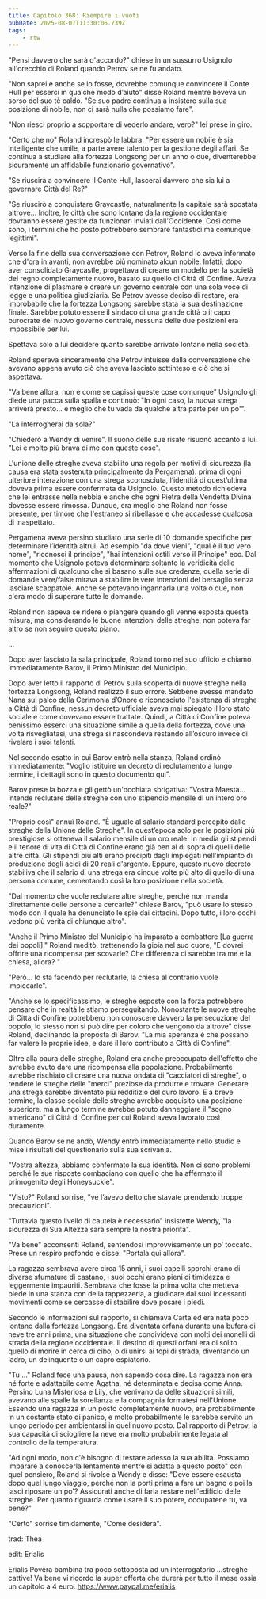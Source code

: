 ```yaml
---
title: Capitolo 368: Riempire i vuoti
pubDate: 2025-08-07T11:30:06.739Z
tags:
    - rtw
---
```











"Pensi davvero che sarà d'accordo?" chiese in un sussurro Usignolo all'orecchio di Roland quando Petrov se ne fu andato.


"Non saprei e anche se lo fosse, dovrebbe comunque convincere il Conte Hull per esserci in qualche modo d’aiuto" disse Roland mentre beveva un sorso del suo tè caldo. "Se suo padre continua a insistere sulla sua posizione di nobile, non ci sarà nulla che possiamo fare".


"Non riesci proprio a sopportare di vederlo andare, vero?" lei prese in giro.


"Certo che no" Roland increspò le labbra. "Per essere un nobile è sia intelligente che umile, a parte avere talento per la gestione degli affari. Se continua a studiare alla fortezza Longsong per un anno o due, diventerebbe sicuramente un affidabile funzionario governativo".


"Se riuscirà a convincere il Conte Hull, lascerai davvero che sia lui a governare Città del Re?"


"Se riuscirò a conquistare Graycastle, naturalmente la capitale sarà spostata altrove... Inoltre, le città che sono lontane dalla regione occidentale dovranno essere gestite da funzionari inviati dall'Occidente. Così come sono, i termini che ho posto potrebbero sembrare fantastici ma comunque legittimi".


Verso la fine della sua conversazione con Petrov, Roland lo aveva informato che d'ora in avanti, non avrebbe più nominato alcun nobile. Infatti, dopo aver consolidato Graycastle, progettava di creare un modello per la società del regno completamente nuovo, basato su quello di Città di Confine. Aveva intenzione di plasmare e creare un governo centrale con una sola voce di legge e una politica giudiziaria. Se Petrov avesse deciso di restare, era improbabile che la fortezza Longsong sarebbe stata la sua destinazione finale. Sarebbe potuto essere il sindaco di una grande città o il capo burocrate del nuovo governo centrale, nessuna delle due posizioni era impossibile per lui.


Spettava solo a lui decidere quanto sarebbe arrivato lontano nella società.


Roland sperava sinceramente che Petrov intuisse dalla conversazione che avevano appena avuto ciò che aveva lasciato sottinteso e ciò che si aspettava.


"Va bene allora, non è come se capissi queste cose comunque" Usignolo gli diede una pacca sulla spalla e continuò: "In ogni caso, la nuova strega arriverà presto… è meglio che tu vada da qualche altra parte per un po'".


"La interrogherai da sola?"


"Chiederò a Wendy di venire". Il suono delle sue risate risuonò accanto a lui. "Lei è molto più brava di me con queste cose".


L'unione delle streghe aveva stabilito una regola per motivi di sicurezza (la causa era stata sostenuta principalmente da Pergamena): prima di ogni ulteriore interazione con una strega sconosciuta, l’identità di quest’ultima doveva prima essere confermata da Usignolo. Questo metodo richiedeva che lei entrasse nella nebbia e anche che ogni Pietra della Vendetta Divina dovesse essere rimossa. Dunque, era meglio che Roland non fosse presente, per timore che l'estraneo si ribellasse e che accadesse qualcosa di inaspettato.


Pergamena aveva persino studiato una serie di 10 domande specifiche per determinare l’identità altrui. Ad esempio "da dove vieni", "qual è il tuo vero nome", "riconosci il principe", "hai intenzioni ostili verso il Principe" ecc. Dal momento che Usignolo poteva determinare soltanto la veridicità delle affermazioni di qualcuno che si basano sulle sue credenze, quella serie di domande vere/false mirava a stabilire le vere intenzioni del bersaglio senza lasciare scappatoie. Anche se potevano ingannarla una volta o due, non c'era modo di superare tutte le domande.


Roland non sapeva se ridere o piangere quando gli venne esposta questa misura, ma considerando le buone intenzioni delle streghe, non poteva far altro se non seguire questo piano.


...


Dopo aver lasciato la sala principale, Roland tornò nel suo ufficio e chiamò immediatamente Barov, il Primo Ministro del Municipio.


Dopo aver letto il rapporto di Petrov sulla scoperta di nuove streghe nella fortezza Longsong, Roland realizzò il suo errore. Sebbene avesse mandato Nana sul palco della Cerimonia d’Onore e riconosciuto l'esistenza di streghe a Città di Confine, nessun decreto ufficiale aveva mai spiegato il loro stato sociale e come dovevano essere trattate. Quindi, a Città di Confine poteva benissimo esserci una situazione simile a quella della fortezza, dove una volta risvegliatasi, una strega si nascondeva restando all’oscuro invece di rivelare i suoi talenti.


Nel secondo esatto in cui Barov entrò nella stanza, Roland ordinò immediatamente: "Voglio istituire un decreto di reclutamento a lungo termine, i dettagli sono in questo documento qui".


Barov prese la bozza e gli gettò un'occhiata sbrigativa: "Vostra Maestà... intende reclutare delle streghe con uno stipendio mensile di un intero oro reale?"


"Proprio così" annuì Roland. "È uguale al salario standard percepito dalle streghe della Unione delle Streghe". In quest’epoca solo per le posizioni più prestigiose si otteneva il salario mensile di un oro reale. In media gli stipendi e il tenore di vita di Città di Confine erano già ben al di sopra di quelli delle altre città. Gli stipendi più alti erano precipiti dagli impiegati nell'impianto di produzione degli acidi di 20 reali d'argento. Eppure, questo nuovo decreto stabiliva che il salario di una strega era cinque volte più alto di quello di una persona comune, cementando così la loro posizione nella società.


"Dal momento che vuole reclutare altre streghe, perché non manda direttamente delle persone a cercarle?" chiese Barov, "può usare lo stesso modo con il quale ha denunciato le spie dai cittadini. Dopo tutto, i loro occhi vedono più verità di chiunque altro".


"Anche il Primo Ministro del Municipio ha imparato a combattere [La guerra dei popoli]." Roland meditò, trattenendo la gioia nel suo cuore, "E dovrei offrire una ricompensa per scovarle? Che differenza ci sarebbe tra me e la chiesa, allora? "


"Però... lo sta facendo per reclutarle, la chiesa al contrario vuole impiccarle".


"Anche se lo specificassimo, le streghe esposte con la forza potrebbero pensare che in realtà le stiamo perseguitando. Nonostante le nuove streghe di Città di Confine potrebbero non conoscere davvero la persecuzione del popolo, lo stesso non si può dire per coloro che vengono da altrove" disse Roland, declinando la proposta di Barov. "La mia speranza è che possano far valere le proprie idee, e dare il loro contributo a Città di Confine".


Oltre alla paura delle streghe, Roland era anche preoccupato dell'effetto che avrebbe avuto dare una ricompensa alla popolazione. Probabilmente avrebbe rischiato di creare una nuova ondata di "cacciatori di streghe", o rendere le streghe delle "merci" preziose da produrre e trovare. Generare una strega sarebbe diventato più redditizio del duro lavoro. E a breve termine, la classe sociale delle streghe avrebbe acquisito una posizione superiore, ma a lungo termine avrebbe potuto danneggiare il "sogno americano" di Città di Confine per cui Roland aveva lavorato così duramente.


Quando Barov se ne andò, Wendy entrò immediatamente nello studio e mise i risultati del questionario sulla sua scrivania.


"Vostra altezza, abbiamo confermato la sua identità. Non ci sono problemi perché le sue risposte combaciano con quello che ha affermato il primogenito degli Honeysuckle".


"Visto?" Roland sorrise, "ve l’avevo detto che stavate prendendo troppe precauzioni".


"Tuttavia questo livello di cautela è necessario" insistette Wendy, "la sicurezza di Sua Altezza sarà sempre la nostra priorità".


"Va bene" acconsentì Roland, sentendosi improvvisamente un po’ toccato. Prese un respiro profondo e disse: "Portala qui allora".


La ragazza sembrava avere circa 15 anni, i suoi capelli sporchi erano di diverse sfumature di castano, i suoi occhi erano pieni di timidezza e leggermente impauriti. Sembrava che fosse la prima volta che metteva piede in una stanza con della tappezzeria, a giudicare dai suoi incessanti movimenti come se cercasse di stabilire dove posare i piedi.


Secondo le informazioni sul rapporto, si chiamava Carta ed era nata poco lontano dalla fortezza Longsong. Era diventata orfana durante una bufera di neve tre anni prima, una situazione che condivideva con molti dei monelli di strada della regione occidentale. Il destino di questi orfani era di solito quello di morire in cerca di cibo, o di unirsi ai topi di strada, diventando un ladro, un delinquente o un capro espiatorio.


"Tu ..." Roland fece una pausa, non sapendo cosa dire. La ragazza non era né forte e adattabile come Agatha, né determinata e decisa come Anna. Persino Luna Misteriosa e Lily, che venivano da delle situazioni simili, avevano alle spalle la sorellanza e la compagnia formatesi nell'Unione. Essendo una ragazza in un posto completamente nuovo, era probabilmente in un costante stato di panico, e molto probabilmente le sarebbe servito un lungo periodo per ambientarsi in quel nuovo posto. Dal rapporto di Petrov, la sua capacità di sciogliere la neve era molto probabilmente legata al controllo della temperatura.


"Ad ogni modo, non c'è bisogno di testare adesso la sua abilità. Possiamo imparare a conoscerla lentamente mentre si adatta a questo posto" con quel pensiero, Roland si rivolse a Wendy e disse: "Deve essere esausta dopo quel lungo viaggio, perché non la porti prima a fare un bagno e poi la lasci riposare un po'? Assicurati anche di farla restare nell'edificio delle streghe. Per quanto riguarda come usare il suo potere, occupatene tu, va bene?"


"Certo" sorrise timidamente, "Come desidera".






trad: Thea


edit: Erialis






 Erialis Povera bambina tra poco sottoposta ad un interrogatorio ...streghe cattive! Va bene vi ricordo la super offerta che durerà per tutto il mese ossia un capitolo a 4 euro.  https://www.paypal.me/erialis
                                


                                




